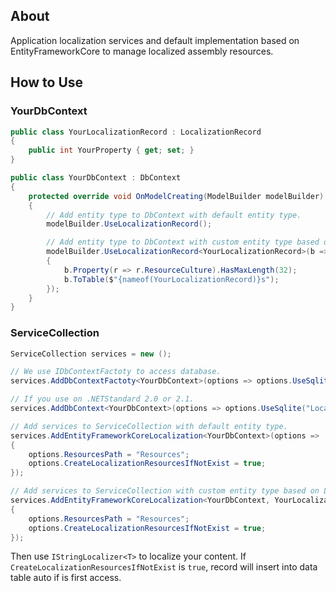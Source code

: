 ﻿## About

Application localization services and default implementation based on EntityFrameworkCore to manage localized assembly resources.

## How to Use

### YourDbContext
``` csharp
public class YourLocalizationRecord : LocalizationRecord
{
    public int YourProperty { get; set; }
}

public class YourDbContext : DbContext
{
    protected override void OnModelCreating(ModelBuilder modelBuilder)
    {
        // Add entity type to DbContext with default entity type.
        modelBuilder.UseLocalizationRecord();

        // Add entity type to DbContext with custom entity type based on LocalizationRecord.
        modelBuilder.UseLocalizationRecord<YourLocalizationRecord>(b =>
        {
            b.Property(r => r.ResourceCulture).HasMaxLength(32);
            b.ToTable($"{nameof(YourLocalizationRecord)}s");
        });
    }
}

```

### ServiceCollection
``` csharp
ServiceCollection services = new ();

// We use IDbContextFactoty to access database.
services.AddDbContextFactoty<YourDbContext>(options => options.UseSqlite("Localization.db"));

// If you use on .NETStandard 2.0 or 2.1.
services.AddDbContext<YourDbContext>(options => options.UseSqlite("Localization.db"));

// Add services to ServiceCollection with default entity type.
services.AddEntityFrameworkCoreLocalization<YourDbContext>(options =>
{
    options.ResourcesPath = "Resources";
    options.CreateLocalizationResourcesIfNotExist = true;
});

// Add services to ServiceCollection with custom entity type based on LocalizationRecord.
services.AddEntityFrameworkCoreLocalization<YourDbContext, YourLocalizationRecord>(options =>
{
    options.ResourcesPath = "Resources";
    options.CreateLocalizationResourcesIfNotExist = true;
});
```

Then use `IStringLocalizer<T>` to localize your content. If `CreateLocalizationResourcesIfNotExist` is `true`, record will insert into data table auto if is first access.